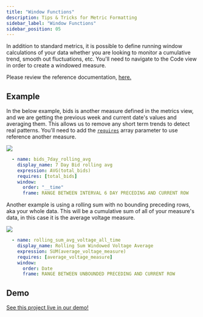 ```yaml
---
title: "Window Functions"
description: Tips & Tricks for Metric Formatting
sidebar_label: "Window Functions"
sidebar_position: 05
---
```


In addition to standard metrics, it is possible to define running window calculations of your data whether you are looking to monitor a cumulative trend, smooth out fluctuations, etc. You'll need to navigate to the Code view in order to create a windowed measure.

Please review the reference documentation, [here.](/reference/project-files/metrics-views)


## Example
In the below example, bids is another measure defined in the metrics view, and we are getting the previous week and current date's values and averaging them. This allows us to remove any short term trends to detect real patterns. You'll need to add the [`requires`](./referencing) array parameter to use reference another measure.

<img src = '/img/build/metrics-view/examples/explore-percent.png' class='rounded-gif' />
<br />  

```yaml
  - name: bids_7day_rolling_avg
    display_name: 7 Day Bid rolling avg
    expression: AVG(total_bids)
    requires: [total_bids]
    window:
      order: "__time"
      frame: RANGE BETWEEN INTERVAL 6 DAY PRECEDING AND CURRENT ROW
```


Another example is using a rolling sum with no bounding preceding rows, aka your whole data. This will be a cumulative sum of all of your measure's data, in this case it is the average voltage measure.

<img src = '/img/build/metrics-view/examples/window-example.png' class='rounded-gif' />
<br /> 

```yaml
  - name: rolling_sum_avg_voltage_all_time
    display_name: Rolling Sum Windowed Voltage Average
    expression: SUM(average_voltage_measure)
    requires: [average_voltage_measure]
    window:
      order: Date
      frame: RANGE BETWEEN UNBOUNDED PRECEDING AND CURRENT ROW
```
## Demo
[See this project live in our demo!](https://ui.rilldata.com/demo/rill-kaggle-elec-consumption/explore/household_power_consumption_metrics_explore)